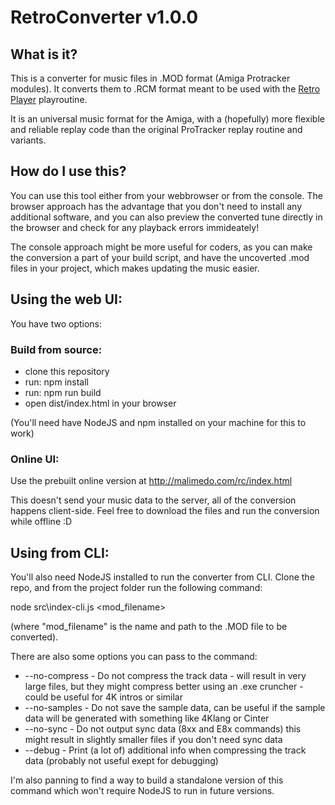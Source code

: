 # RetroConverter v1.0.0

## What is it?

This is a converter for music files in .MOD format (Amiga Protracker
modules). It converts them to .RCM format meant to be used with the
[Retro Player](https://github.com/juusu/retro-player) playroutine.

It is an universal music format for the Amiga, with a (hopefully)
more flexible and reliable replay code than the original ProTracker
replay routine and variants.

## How do I use this?

You can use this tool either from your webbrowser or from the console.
The browser approach has the advantage that you don't need to install
any additional software, and you can also preview the converted tune
directly in the browser and check for any playback errors immideately!

The console approach might be more useful for coders, as you can make
the conversion a part of your build script, and have the uncoverted
.mod files in your project, which makes updating the music easier.

## Using the web UI:

You have two options:

### Build from source:

* clone this repository
* run: npm install
* run: npm run build
* open dist/index.html in your browser

(You'll need have NodeJS and npm installed on your machine for this to
work)

### Online UI:

Use the prebuilt online version at http://malimedo.com/rc/index.html

This doesn't send your music data to the server, all of the conversion 
happens client-side. Feel free to download the files and run the 
conversion while offline :D

## Using from CLI:

You'll also need NodeJS installed to run the converter from CLI. Clone
the repo, and from the project folder run the following command:

node src\index-cli.js <mod_filename>

(where "mod_filename" is the name and path to the .MOD file to be
converted).

There are also some options you can pass to the command:

* --no-compress - Do not compress the track data - will result in very
                  large files, but they might compress better using an
                  .exe cruncher - could be useful for 4K intros or
                  similar
* --no-samples  - Do not save the sample data, can be useful if the
                  sample data will be generated with something like
                  4Klang or Cinter
* --no-sync     - Do not output sync data (8xx and E8x commands)
                  this might result in slightly smaller files if you
                  don't need sync data
* --debug       - Print (a lot of) additional info when compressing the
                  track data (probably not useful exept for debugging)

I'm also panning to find a way to build a standalone version of this
command which won't require NodeJS to run in future versions.
